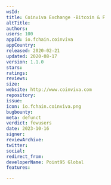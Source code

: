 ```yaml
---
wsId: 
title: Coinviva Exchange -Bitcoin & F
altTitle: 
authors: 
users: 100
appId: io.fchain.coinviva
appCountry: 
released: 2020-02-21
updated: 2020-08-17
version: 1.1.0
stars: 
ratings: 
reviews: 
size: 
website: http://www.coinviva.com
repository: 
issue: 
icon: io.fchain.coinviva.png
bugbounty: 
meta: defunct
verdict: fewusers
date: 2023-10-16
signer: 
reviewArchive: 
twitter: 
social: 
redirect_from: 
developerName: Point95 Global
features: 

---
```


